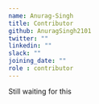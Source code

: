 ```yaml
---
name: Anurag-Singh
title: Contributor
github: AnuragSingh2101
twitter: ""
linkedin: ""
slack: ""
joining_date: ""
role : contributor
---
```


Still waiting for this

